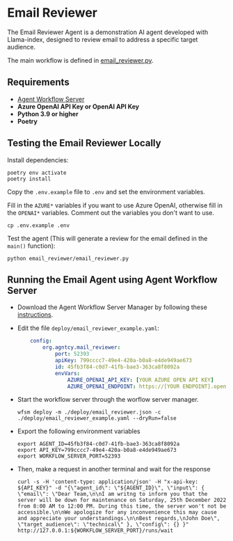 # Email Reviewer

The Email Reviewer Agent is a demonstration AI agent developed with Llama-index, designed to review email to address a specific target audience.

The main workflow is defined in [email_reviewer.py](email_reviewer/email_reviewer.py).

## Requirements

- [Agent Workflow Server](https://docs.agntcy.org/pages/agws/workflow_server_manager.html#installation)
- **Azure OpenAI API Key or OpenAI API Key**
- **Python 3.9 or higher**
- **Poetry**

## Testing the Email Reviewer Locally

Install dependencies:

```
poetry env activate
poetry install
```

Copy the `.env.example` file to `.env` and set the environment variables.

Fill in the `AZURE*` variables if you want to use Azure OpenAI, otherwise fill in the `OPENAI*` variables. Comment out the variables you don't want to use.

```
cp .env.example .env
```

Test the agent (This will generate a review for the email defined in the `main()` function):

```
python email_reviewer/email_reviewer.py
```

## Running the Email Agent using Agent Workflow Server

* Download the Agent Workflow Server Manager by following these [instructions](https://docs.agntcy.org/pages/agws/workflow_server_manager.html#installation).
* Edit the file `deploy/email_reviewer_example.yaml`:
    ```yaml
        config:
            org.agntcy.mail_reviewer:
                port: 52393
                apiKey: 799cccc7-49e4-420a-b0a8-e4de949ae673
                id: 45fb3f84-c0d7-41fb-bae3-363ca8f8092a
                envVars:
                    AZURE_OPENAI_API_KEY: [YOUR AZURE OPEN API KEY]
                    AZURE_OPENAI_ENDPOINT: https://[YOUR ENDPOINT].openai.azure.com
    ```
* Start the workflow server through the worflow server manager.
    ```
    wfsm deploy -m ./deploy/email_reviewer.json -c ./deploy/email_reviewer_example.yaml --dryRun=false
    ```
    
* Export the following environment variables
    ```
    export AGENT_ID=45fb3f84-c0d7-41fb-bae3-363ca8f8092a
    export API_KEY=799cccc7-49e4-420a-b0a8-e4de949ae673
    export WORKFLOW_SERVER_PORT=52393
    ```

* Then, make a request in another terminal and wait for the response
    ```
    curl -s -H 'content-type: application/json' -H "x-api-key: ${API_KEY}" -d "{\"agent_id\": \"${AGENT_ID}\", \"input\": { \"email\": \"Dear Team,\n\nI am writng to inform you that the server will be down for maintenance on Saturday, 25th December 2022 from 8:00 AM to 12:00 PM. During this time, the server won't not be accessible.\n\nWe apologize for any inconvenience this may cause and appreciate your understandings.\n\nBest regards,\nJohn Doe\", \"target_audience\": \"technical\" }, \"config\": {} }" http://127.0.0.1:${WORKFLOW_SERVER_PORT}/runs/wait
    ```
